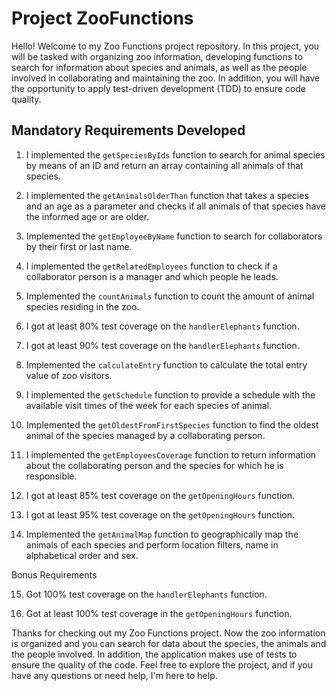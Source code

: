 # Project ZooFunctions

Hello! Welcome to my Zoo Functions project repository. In this project, you will be tasked with organizing zoo information, developing functions to search for information about species and animals, as well as the people involved in collaborating and maintaining the zoo. In addition, you will have the opportunity to apply test-driven development (TDD) to ensure code quality.

## Mandatory Requirements Developed

1. I implemented the `getSpeciesByIds` function to search for animal species by means of an ID and return an array containing all animals of that species.

2. I implemented the `getAnimalsOlderThan` function that takes a species and an age as a parameter and checks if all animals of that species have the informed age or are older.

3. Implemented the `getEmployeeByName` function to search for collaborators by their first or last name.

4. I implemented the `getRelatedEmployees` function to check if a collaborator person is a manager and which people he leads.

5. Implemented the `countAnimals` function to count the amount of animal species residing in the zoo.

6. I got at least 80% test coverage on the `handlerElephants` function.

7. I got at least 90% test coverage on the `handlerElephants` function.

8. Implemented the `calculateEntry` function to calculate the total entry value of zoo visitors.

9. I implemented the `getSchedule` function to provide a schedule with the available visit times of the week for each species of animal.

10. Implemented the `getOldestFromFirstSpecies` function to find the oldest animal of the species managed by a collaborating person.

11. I implemented the `getEmployeesCoverage` function to return information about the collaborating person and the species for which he is responsible.

12. I got at least 85% test coverage on the `getOpeningHours` function.

13. I got at least 95% test coverage on the `getOpeningHours` function.

14. Implemented the `getAnimalMap` function to geographically map the animals of each species and perform location filters, name in alphabetical order and sex.

Bonus Requirements

15. Got 100% test coverage on the `handlerElephants` function.

16. Got at least 100% test coverage in the `getOpeningHours` function.

Thanks for checking out my Zoo Functions project. Now the zoo information is organized and you can search for data about the species, the animals and the people involved. In addition, the application makes use of tests to ensure the quality of the code. Feel free to explore the project, and if you have any questions or need help, I'm here to help.
